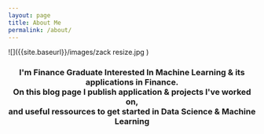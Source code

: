 ```yaml
---
layout: page
title: About Me
permalink: /about/
---
```

![]({{site.baseurl}}/images/zack resize.jpg )  

<h3 align="center">I'm Finance Graduate Interested In Machine Learning & its applications in Finance.<br>On this blog page I publish application & projects I've worked on,<br>and useful ressources to get started in Data Science & Machine Learning</h3>

